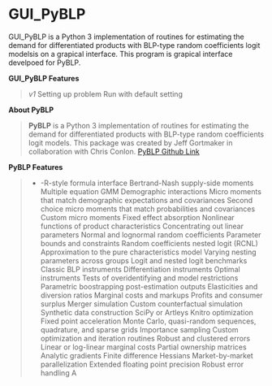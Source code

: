 # GUI_PyBLP

GUI_PyBLP is a Python 3 implementation of routines for estimating the demand for differentiated products with BLP-type random coefficients logit modelsis on a grapical interface. This program is grapical interface develpoed for PyBLP.

**GUI_PyBLP Features**
>*v1*
> Setting up problem
> Run with default setting

**About PyBLP** 
> **PyBLP** is a Python 3 implementation of routines for estimating the demand for differentiated products with BLP-type random coefficients logit models. This package was created by Jeff Gortmaker in collaboration with Chris Conlon.
> [PyBLP Github Link](https://github.com/jeffgortmaker/pyblp/blob/master/README.rst)

**PyBLP Features** 
> - -R-style formula interface
> Bertrand-Nash supply-side moments
> Multiple equation GMM
> Demographic interactions
> Micro moments that match demographic expectations and covariances
> Second choice micro moments that match probabilities and covariances
> Custom micro moments
> Fixed effect absorption
> Nonlinear functions of product characteristics
> Concentrating out linear parameters
> Normal and lognormal random coefficients
> Parameter bounds and constraints
> Random coefficients nested logit (RCNL)
> Approximation to the pure characteristics model
> Varying nesting parameters across groups
> Logit and nested logit benchmarks
> Classic BLP instruments
> Differentiation instruments
> Optimal instruments
> Tests of overidentifying and model restrictions
> Parametric boostrapping post-estimation outputs
> Elasticities and diversion ratios
> Marginal costs and markups
> Profits and consumer surplus
> Merger simulation
> Custom counterfactual simulation
> Synthetic data construction
> SciPy or Artleys Knitro optimization
> Fixed point acceleration
> Monte Carlo, quasi-random sequences, quadrature, and sparse grids
> Importance sampling
> Custom optimization and iteration routines
> Robust and clustered errors
> Linear or log-linear marginal costs
> Partial ownership matrices
> Analytic gradients
> Finite difference Hessians
> Market-by-market parallelization
> Extended floating point precision
> Robust error handling
A
